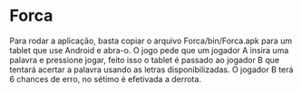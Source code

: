# Forca

Para rodar a aplicação, basta copiar o arquivo Forca/bin/Forca.apk para um tablet que use Android e abra-o.
O jogo pede que um jogador A insira uma palavra e pressione jogar, feito isso o tablet é passado ao jogador B que
tentará acertar a palavra usando as letras disponibilizadas. O jogador B terá 6 chances de erro, no sétimo é efetivada a derrota.
